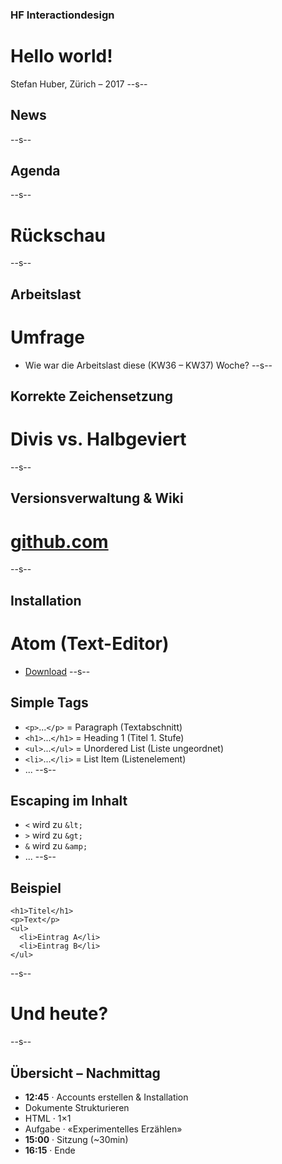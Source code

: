 
### HF Interactiondesign
# Hello world!



Stefan Huber, Zürich – 2017 <!-- .element: class="footer" -->
--s--
## News

--s--
## Agenda

--s--

# Rückschau


--s--
## Arbeitslast

# Umfrage
* Wie war die Arbeitslast diese (KW36 – KW37) Woche?
--s--
## Korrekte Zeichensetzung

# Divis vs. Halbgeviert
--s--
## Versionsverwaltung & Wiki

#  [github.com](https://github.com)
--s--
## Installation
# Atom (Text-Editor)
* [Download](https://atom.io/)
--s--
## Simple Tags

* `<p>`...`</p>` = Paragraph (Textabschnitt)
* `<h1>`...`</h1>` = Heading 1 (Titel 1. Stufe)
* `<ul>`...`</ul>` = Unordered List (Liste ungeordnet)
* `<li>`...`</li>`  =  List Item (Listenelement)
* ...
--s--
## Escaping im Inhalt

* `<`  wird zu `&lt;`
* `>`  wird zu `&gt;`
* `&`  wird zu `&amp;`
* ...
--s--
## Beispiel

```
<h1>Titel</h1>
<p>Text</p>
<ul>
  <li>Eintrag A</li>
  <li>Eintrag B</li>
</ul>
```
--s--
# Und heute?

--s--
## Übersicht – Nachmittag

* **12:45** · Accounts erstellen & Installation
* Dokumente Strukturieren
* HTML · 1×1
* Aufgabe · «Experimentelles Erzählen»
* **15:00** · Sitzung (~30min)
* **16:15** · Ende
